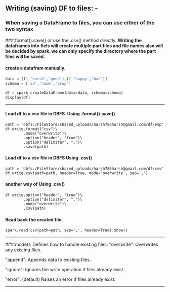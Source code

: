 ## Writing (saving) DF to files: -
### When saving a DataFrame to files, you can use either of the two syntax 
###.format().save() or use the .csv() method directly.
**Writing the dataframes into fiels will create multiple part files and file names also will be decided by spark. we can only specify the directory where the part files will be saved.**
#### create a datafram manually.
~~~ python
data = [(1,'harsh','good'),(2,'happy','bad')]
schema = ['id','name','prop']

df = spark.createDataFrame(data=data, schema=schema)
display(df)
~~~
--------------------------------------------------
#### Load df to a csv file in DBFS. Using .format().save()
~~~
path = 'dbfs:/FileStore/shared_uploads/harsh786harsh@gmail.com/df/emp'
df.write.format("csv")\
        .mode("overwrite")\
        .option("header", "true")\
        .option("delimiter", ",")\
        .save(path)
~~~
#### Load df to a csv file in DBFS Using .csv()
~~~
path = 'dbfs:/FileStore/shared_uploads/harsh786harsh@gmail.com/df/csv'
df.write.csv(path=path, header=True, mode='overwrite', sep=',')
~~~
#### another way of Using .csv()
~~~
df.write.option("header", "true")\
        .option("delimiter", ",")\
        .mode("overwrite")\
        .csv(path)
~~~
#### Read back the created file.
~~~
spark.read.csv(path=path, sep=',', header=True).show()  
~~~    
----------------------------------------------
###.mode(): Defines how to handle existing files:
"overwrite": Overwrites any existing files.

"append": Appends data to existing files.

"ignore": Ignores the write operation if files already exist.

"error": (default) Raises an error if files already exist.

----------------------------------------------

